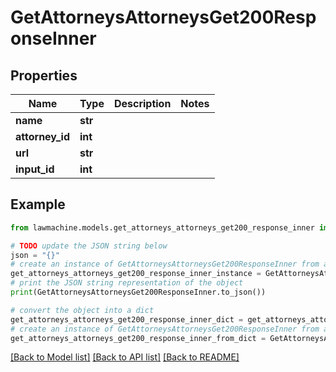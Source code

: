 # GetAttorneysAttorneysGet200ResponseInner


## Properties

Name | Type | Description | Notes
------------ | ------------- | ------------- | -------------
**name** | **str** |  | 
**attorney_id** | **int** |  | 
**url** | **str** |  | 
**input_id** | **int** |  | 

## Example

```python
from lawmachine.models.get_attorneys_attorneys_get200_response_inner import GetAttorneysAttorneysGet200ResponseInner

# TODO update the JSON string below
json = "{}"
# create an instance of GetAttorneysAttorneysGet200ResponseInner from a JSON string
get_attorneys_attorneys_get200_response_inner_instance = GetAttorneysAttorneysGet200ResponseInner.from_json(json)
# print the JSON string representation of the object
print(GetAttorneysAttorneysGet200ResponseInner.to_json())

# convert the object into a dict
get_attorneys_attorneys_get200_response_inner_dict = get_attorneys_attorneys_get200_response_inner_instance.to_dict()
# create an instance of GetAttorneysAttorneysGet200ResponseInner from a dict
get_attorneys_attorneys_get200_response_inner_from_dict = GetAttorneysAttorneysGet200ResponseInner.from_dict(get_attorneys_attorneys_get200_response_inner_dict)
```
[[Back to Model list]](../README.md#documentation-for-models) [[Back to API list]](../README.md#documentation-for-api-endpoints) [[Back to README]](../README.md)


